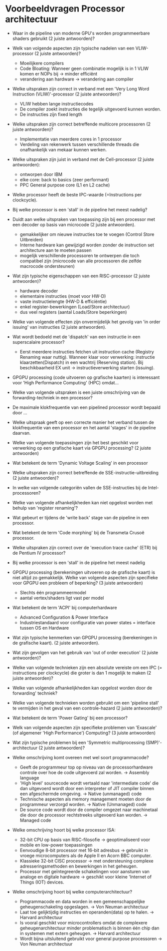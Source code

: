 # Voorbeeldvragen Processor architectuur

- Waar in de pipeline van moderne GPU's worden programmeerbare shaders gebruikt (2 juiste antwoorden)?

- Welk van volgende aspecten zijn typische nadelen van een VLIW-processor (2 juiste antwoorden)?

  - Moeilijkere compilers
  - Code Bloating: Wanneer geen combinatie mogelijk is in 1 VLIW komen er NOPs bij -> minder efficiënt
  - verandering aan hardware -> verandering aan compiler

- Welke uitspraken zijn correct in verband met een 'Very Long Word Instruction (VLIW)'-processor (2 juiste antwoorden)?

  - VLIW hebben lange instructiecodes
  - De compiler zoekt instructies die tegelijk uitgevoerd kunnen worden.
  - De instructies zijn fixed length

- Welke uitspraken zijn correct betreffende multicore processoren (2 juiste antwoorden)?

  - Implementatie van meerdere cores in 1 processor
  - Verdeling van rekenwerk tussen verschillende threads die onafhankelijk van mekaar kunnen werken.

- Welke uitspraken zijn juist in verband met de Cell-processor (2 juiste antwoorden):

  - ontworpen door IBM
  - elke core: back to basics (zeer performant)
  - PPC General purpose core (L1 en L2 cache)

- Welke processor heeft de beste IPC-waarde (=Instructions per clockcycle).

- Bij welke processor is een 'stall' in de pipeline het meest nadelig?

- Duidt aan welke uitspraken van toepassing zijn bij een processor met een decoder op basis van microcode (2 juiste antwoorden).

  - gemakkelijker om nieuwe instructies toe te voegen (Control Store Uitbreiden)
  - Interne hardware kan gewijzigd worden zonder de instruction set architecture aan te moeten passen
  - mogelijk verschillende processoren te ontwerpen die toch compatibel zijn (microcode van alle processoren die zelfde macrocode ondersteunen)

- Wat zijn typische eigenschappen van een RISC-processor (2 juiste antwoorden)?

  - hardware decoder
  - elementaire instructies (moet voor HW-D)
  - vaste instructielengte (HW-D & efficiëntie)
  - enkel register-bewerkingen (Load/Store architectuur)
  - dus veel registers (aantal Loads/Store beperkingen)

- Welke van volgende effecten zijn onvermijdelijk het gevolg van 'in order issuing' van instructies (2 juiste antwoorden).

- Wat wordt bedoeld met de 'dispatch' van een instructie in een superscalaire processor?

  - Eerst meerdere instructies fetchen uit instruction cache (Registry Renaming waar nuttig). Wanneer klaar voor verwerking: instructie klaarzetten(Dispatch) in een wachtrij (Reserving station). Bij beschikbaarheid EX unit -> instructieverwerking starten (issuing).

- GPGPU processing (code uitvoeren op grafische kaarten) is interessant voor 'High Performance Computing' (HPC) omdat...

- Welke van volgende uitspraken is een juiste omschrijving van de forwarding-techniek in een processor?

- De maximale klokfrequentie van een pipelined processor wordt bepaald door ...

- Welke uitspraak geeft op een correcte manier het verband tussen de klokfrequentie van een processor en het aantal 'stages' in de pipeline daarvan.

- Welke van volgende toepassingen zijn het best geschikt voor verwerking op een grafische kaart via GPGPU processing? (2 juiste antwoorden)

- Wat betekent de term 'Dynamic Voltage Scaling' in een processor

- Welke uitspraken zijn correct betreffende de SSE-instructie-uitbreiding (2 juiste antwoorden)?

- In welke van volgende categoriën vallen de SSE-instructies bij de Intel-processoren?

- Welke van volgende afhankelijkheden kan niet opgelost worden met behulp van 'register renaming'?

- Wat gebeurt er tijdens de 'write back' stage van de pipeline in een processor.

- Wat betekent de term 'Code morphing' bij de Transmeta Crusoë processor.

- Welke uitspraken zijn correct over de 'execution trace cache' (ETR) bij de Pentium IV processor?

- Bij welke processor is een 'stall' in de pipeline het meest nadelig

- GPGPU processing (berekeningen uitvoeren op de grafische kaart) is niet altijd zo gemakkelijk. Welke van volgende aspecten zijn specifieke voor GPGPU een probleem of beperking? (3 juiste antwoorden)

  - Slechts één programmeermodel
  - aantal vertex/shaders ligt vast per model

- Wat betekent de term 'ACPI' bij computerhardware

  - Advanced Configuration & Power Interface
  - Industriestandaard voor configuratie van power states = interface tussen OS en Hardware

- Wat zijn typische kenmerken van GPGPU processing (berekeningen in de grafische kaart). (2 juiste antwoorden).

- Wat zijn gevolgen van het gebruik van 'out of order execution' (2 juiste antwoorden)?

- Welke van volgende technieken zijn een absolute vereiste om een IPC (= instructions per clockcycle) die groter is dan 1 mogelijk te maken (2 juiste antwoorden)?

- Welke van volgende afhankelijkheden kan opgelost worden door de forwarding' techniek?

- Welke van volgende technieken worden gebruikt om een 'pipeline stall' te vermijden in het geval van een controle-hazard (2 juiste antwoorden)?

- Wat betekent de term 'Power Gating' bij een processor?

- Welk van volgende aspecten zijn specifieke problemen van 'Exascale' (of algemener 'High Performance') Computing? (3 juiste antwoorden)

- Wat zijn typische problemen bij een 'Symmetric multiprocessing (SMP)'-architectuur (2 juiste antwoorden)?

- Welke omschrijving komt overeen met wel soort programmacode?

  - Geeft de programmeur top op niveau van de processorhardware controle over hoe de code uitgevoerd zal worden. -> Assembly language
  - 'High level' sourcecode wordt vertaald naar 'intermediate code' die dan uitgevoerd wordt door een interpreter of JIT compiler binnen een afgeschermde omgeving. -> Native (unmanaged) code
  - Technische aspecten als memory management moeten door de programmeur verzorgd worden. -> Native (Unmanaged) code
  - De source code wordt door de compiler omgezet naar machinetaal die door de processor rechtstreeks uitgevoerd kan worden. -> Managed code

- Welke omschrijving hoort bij welke processor ISA:

  - 32-bit CPU op basis van RISC-filosofie -> geoptimaliseerd voor mobile en low-power toepassingen
  - Eenvoudige 8-bit processor met 16-bit adresbus -> gebruikt in vroege microcomputers als de Apple II en Acorn BBC computer.
  - Klassieke 32-bit CISC processor -> met ondersteuning complexe adresseringsmethoden en bewerkingen in het geheugen.
  - Processor met geïntegreerde schakelingen voor aansturen van analoge en digitale hardware -> geschikt voor kleine 'Internet of Things (IOT) devices.

- Welke omschrijving hoort bij welke computerarchitectuur?

  - Programmacode en data worden in een gemeenschappelijke geheugenschakeling opgeslagen. -> Von Neuman architectuur
  - Laat toe gelijktijdig instructies en operanden(data) op te halen. -> Harvard architectuur
  - Is vooral geschikt voor microcontrollers omdat de complexere geheugenarchitectuur minder problematisch is binnen één chip dan in systemen met extern geheugen. -> Harvard architectuur
  - Wordt bijna uitsluitend gebruikt voor general purpose processoren -> Von Neuman architectuur
